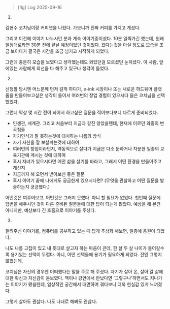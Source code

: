


> [!lg] Log 2025-09-16



1.
김현수 코치님이랑 커피챗을 나눴다. 가보니까 진짜 커피를 가지고 계셨다.

그리고 이전에 이야기 나누시던 분과 계속 이야기중이셨다. 10분 일찍가긴 했는데, 원래 일정대로라면 30분
전에 끝날 예정이었던 것이었다. 왔다는것을 아실 정도로 모습을 조금 보이다가 결국은 시간을 조금 넘기고
시작하게 되었다.

그런데 충분히 모습을 보였다고 생각했는데도 와있던걸 모르셨던 눈치셨다. 이 사람, 앞에있는 사람에게
최선을 다 해주고 있구나 생각이 들었다.



2.
신청할 당시엔 어느분께 먼저 갈까 하다가, e-ink 시장이나 또는 새로운 하드웨어 플랫폼을 만들어보고싶은
생각이 들어서 여러번의 창업 경험이 있으시다 들은 코치님을 선택했었다.

그런데 막상 몇 시간 전이 되어서 하고싶은 질문을 적어보다보니 다르게 준비되었다.

  - 인생관, 세계관. 그리고 처음부터 지금과 같진 않았을텐데, 현재에 이르던 와중의 변곡점들
  - 자기인식과 잘 못하는것에 대처하는 나름의 방식
  - 자기 자신을 잘 보살피는것에 대하여
  - 여러번의 창업이라던지, 역동적으로 살다가 지금은 다소 둔하거나 차분한 일종의 교육기관에 계시는 것에
    대하여
  - 혹시 자녀가 있으시다면 어떤 삶을 살기를 바라고, 그래서 어떤 환경을 만들어주고 계신지
  - 지금까지 해 오면서 받아보신 좋은 질문
  - 혹시 이야기 끝에 나에게도 궁금한게 있으시다면? (무엇을 관찰하고 어떤 질문을 발굴하는지 궁금했다.)


어떤것은 여쭈어보고, 어떤것은 그러지 못했다. 아니 할 필요가 없었다. 첫번째 질문에 답변을 해주시던
것이 다른 준비된 질문들에 대한 답이 되는게 많았다. 예상을 해 본건 아니지만, 예상보다 긴 호흡으로
이야기를 주셨다.



3.
들려주신 이야기를, 컴퓨터를 공부하고 있는 때 답게 추상화 해보면, 일종에 응원이 되었다.

나도 나름 고집이 있고 내 뜻대로 살고자 하는 마음이 큰데, 한 살 두 살 나이가 들어갈수록 용기있는
선택이 두렵다. 아니, 어떤 선택들에 용기가 필요하게 되었다. 전엔 그렇지 않았는데.

코치님은 자신의 경우엔 어떠했다는 말을 주로 해 주셨다. 자기가 살아 온, 살아 갈 삶에 대한 확신과
자신감이 돋보였다. 책이나 강연에서 만났다면 '그렇구나'하면서도 지나가는 이야기가 됐을텐데, 일상적인
공간에서 대면하여 겪다보니 더욱 현실감 있게 느껴졌다.

그렇게 살아도 괜찮다. 나도 나대로 해봐도 괜찮다.
